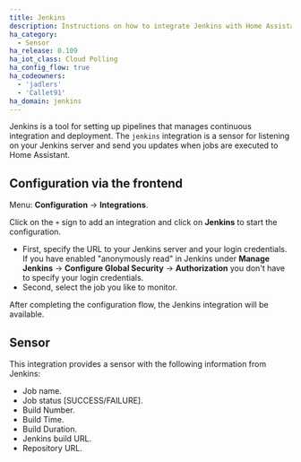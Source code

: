 ```yaml
---
title: Jenkins
description: Instructions on how to integrate Jenkins with Home Assistant.
ha_category:
  - Sensor
ha_release: 0.109
ha_iot_class: Cloud Polling
ha_config_flow: true
ha_codeowners:
  - 'jadlers' 
  - 'Callet91'
ha_domain: jenkins
---
```


Jenkins is a tool for setting up pipelines that manages continuous integration and deployment. The `jenkins` integration is a sensor for listening on your Jenkins server and send you updates when jobs are executed to Home Assistant.  

## Configuration via the frontend

Menu: **Configuration** -> **Integrations**.

Click on the `+` sign to add an integration and click on **Jenkins** to start the configuration.

- First, specify the URL to your Jenkins server and your login credentials. If you have enabled "anonymously read" in Jenkins under **Manage Jenkins** -> **Configure Global Security** -> **Authorization** you don't have to specify your login credentials. 
- Second, select the job you like to monitor. 

After completing the configuration flow, the Jenkins integration will be available.

## Sensor

This integration provides a sensor with the following information from Jenkins:

- Job name.
- Job status [SUCCESS/FAILURE].
- Build Number.
- Build Time.
- Build Duration. 
- Jenkins build URL. 
- Repository URL. 

